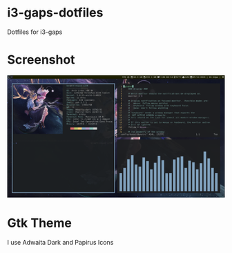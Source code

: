 # i3-gaps-dotfiles
Dotfiles for i3-gaps
# Screenshot
![screenshot](https://raw.githubusercontent.com/ogenfald/i3-gaps-dotfiles/master/2019-05-11-134411_1366x768_scrot.png "Screenshot")
# Gtk Theme
I use Adwaita Dark and Papirus Icons
